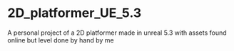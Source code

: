 # 2D_platformer_UE_5.3
A personal project of a 2D platformer made in unreal 5.3 with assets found online but level done by hand by me
